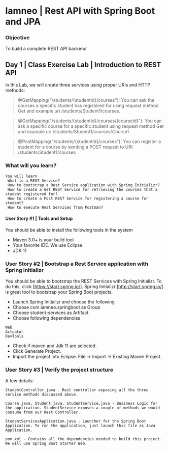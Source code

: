 # Iamneo | Rest API with Spring Boot and JPA

### Objective
To build a complete REST API backend

## Day 1 | Class Exercise Lab | Introduction to REST API

In this Lab, we will create three services using proper URIs and HTTP methods:

>@GetMapping("/students/{studentId}/courses"): 
>You can ask the courses a specific student has registered for using request method Get and example uri /students/Student1/courses.


>@GetMapping("/students/{studentId}/courses/{courseId}"): 
>You can ask a specific course for a specific student using request method Get and example uri /students/Student1/courses/Course1.


>@PostMapping("/students/{studentId}/courses"): 
>You can register a student for a course by sending a POST request to URI /students/Student1/courses
 
### What will you learn?
```
You will learn
 What is a REST Service?
 How to bootstrap a Rest Service application with Spring Initializr?
 How to create a Get REST Service for retrieving the courses that a student registered for?
 How to create a Post REST Service for registering a course for student?
 How to execute Rest Services from Postman? 
```
#### User Story #1 | Tools and Setup
You should be able to install the following tools in the system
* Maven 3.0+ is your build tool
* Your favorite IDE. We use Eclipse.
* JDK 11

### User Story #2 | Bootstrap a Rest Service application with Spring Initializr
You should be able to bootstrap the REST Services with Spring Initializr. To do this, click [https://start.spring.io/]. Spring Initializr [http://start.spring.io/] is great tool to bootstrap your Spring Boot projects. 

* Launch Spring Initializr and choose the following
* Choose com.iamneo.springboot as Group
* Choose student-services as Artifact
* Choose following dependencies
```
Web
Actuator
DevTools
 ```
* Check if maven and Jdk 11 are selected. 
* Click Generate Project.
* Import the project into Eclipse. File -> Import -> Existing Maven Project.

### User Story #3 | Verify the project structure

A few details:
```
StudentController.java - Rest controller exposing all the three service methods discussed above.
```
```
Course.java, Student.java, StudentService.java - Business Logic for the application. StudentService exposes a couple of methods we would consume from our Rest Controller.
```
```
StudentServicesApplication.java - Launcher for the Spring Boot Application. To run the application, just launch this file as Java Application.
```
```
pom.xml - Contains all the dependencies needed to build this project. We will use Spring Boot Starter Web.
```

